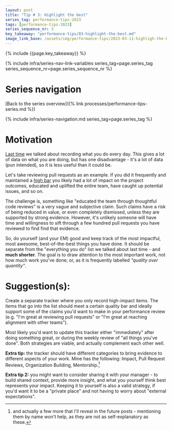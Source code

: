 ```yaml
---
layout: post
title: "Tip # 3: Highlight the best"
series_tag: performance-tips-2023
tags: [performance-tips-2023]
series_sequence_nr: 3
key_takeaway: "performance-tips/03-highlight-the-best.md"
image_link_base: /assets/img/performance-tips/2023-03-11-highligh-the-best
---
```


{% include {{page.key_takeaway}} %}

{% include infra/series-nav-link-variables series_tag=page.series_tag series_sequence_nr=page.series_sequence_nr %}

# Series navigation

[Back to the series overview]({% link processes/performance-tips-series.md %})

{% include infra/series-navigation.md series_tag=page.series_tag %}

# Motivation

[Last time][prev-post] we talked about recording what you do every day. This gives a lot of data on what you are 
doing, but has one disadvantage - it's a lot of data (pun intended), so it is less useful than it could be.

Let's take reviewing pull requests as an example. If you did it frequently and maintained a 
[high bar][diff-reviews] you likely had a lot of impact on the project outcomes, educated and uplifted the 
entire team, have caught up potential issues, and so on. 

The challenge is, something like "educated the team through thoughtful code reviews" is a very vague and subjective 
claim. Such claims have a risk of being reduced in value, or even completely dismissed, unless they are supported by
strong evidence. However, it's unlikely someone will have time and willingness to sift through a few hundred pull 
requests you have reviewed to find find that evidence.

So, do yourself (and your EM) good and keep track of the most impactful, most awesome, best-of-the-best things you 
have done. It should be separate from the "everything you do" list we talked about last time - and **much shorter**. 
The goal is to draw attention to the most important work, not how much work you've done; or, as it is frequently 
labelled *"quality over quantity"*.

[prev-post]: {{prev_post}}
[diff-reviews]: /processes/2020-05-07-optimizing-code-reviews/

# Suggestion(s): 

Create a separate tracker where you only record high-impact items. The items that go into the list should meet 
a certain quality bar and ideally support some of the claims you'd want to make in your performance review (e.g. 
"I'm great at reviewing pull requests" or "I'm great at reaching alignment with other teams").

Most likely you'd want to update this tracker either "immediately" after doing something great, or during the 
weekly review of "all things you've done". Both strategies are viable, and actually complement each other well.

**Extra tip:** the tracker should have different categories to bring evidence to different aspects of your work. 
Mine has the following: Impact, Pull Request Reviews, Organization Building, Mentorship.[^1]

**Extra tip 2:** you might want to consider sharing it with your manager - to build shared context, 
provide more insight, and what you yourself think best represents your impact. 
Keeping it to yourself is also a valid strategy, if you'd want it to be a "private place" and not having to worry 
about "external expectations".

[^1]: and actually a few more that I'll reveal in the future posts - mentioning them by name won't help, as they are 
not as self-explanatory as these.